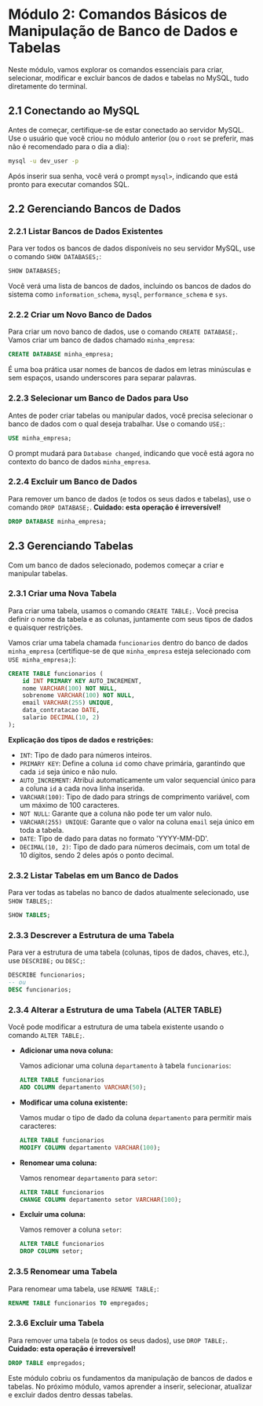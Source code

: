 # Módulo 2: Comandos Básicos de Manipulação de Banco de Dados e Tabelas

Neste módulo, vamos explorar os comandos essenciais para criar, selecionar, modificar e excluir bancos de dados e tabelas no MySQL, tudo diretamente do terminal.

## 2.1 Conectando ao MySQL

Antes de começar, certifique-se de estar conectado ao servidor MySQL. Use o usuário que você criou no módulo anterior (ou o `root` se preferir, mas não é recomendado para o dia a dia):

```bash
mysql -u dev_user -p
```

Após inserir sua senha, você verá o prompt `mysql>`, indicando que está pronto para executar comandos SQL.

## 2.2 Gerenciando Bancos de Dados

### 2.2.1 Listar Bancos de Dados Existentes

Para ver todos os bancos de dados disponíveis no seu servidor MySQL, use o comando `SHOW DATABASES;`:

```sql
SHOW DATABASES;
```

Você verá uma lista de bancos de dados, incluindo os bancos de dados do sistema como `information_schema`, `mysql`, `performance_schema` e `sys`.

### 2.2.2 Criar um Novo Banco de Dados

Para criar um novo banco de dados, use o comando `CREATE DATABASE;`. Vamos criar um banco de dados chamado `minha_empresa`:

```sql
CREATE DATABASE minha_empresa;
```

É uma boa prática usar nomes de bancos de dados em letras minúsculas e sem espaços, usando underscores para separar palavras.

### 2.2.3 Selecionar um Banco de Dados para Uso

Antes de poder criar tabelas ou manipular dados, você precisa selecionar o banco de dados com o qual deseja trabalhar. Use o comando `USE;`:

```sql
USE minha_empresa;
```

O prompt mudará para `Database changed`, indicando que você está agora no contexto do banco de dados `minha_empresa`.

### 2.2.4 Excluir um Banco de Dados

Para remover um banco de dados (e todos os seus dados e tabelas), use o comando `DROP DATABASE;`. **Cuidado: esta operação é irreversível!**

```sql
DROP DATABASE minha_empresa;
```

## 2.3 Gerenciando Tabelas

Com um banco de dados selecionado, podemos começar a criar e manipular tabelas.

### 2.3.1 Criar uma Nova Tabela

Para criar uma tabela, usamos o comando `CREATE TABLE;`. Você precisa definir o nome da tabela e as colunas, juntamente com seus tipos de dados e quaisquer restrições.

Vamos criar uma tabela chamada `funcionarios` dentro do banco de dados `minha_empresa` (certifique-se de que `minha_empresa` esteja selecionado com `USE minha_empresa;`):

```sql
CREATE TABLE funcionarios (
    id INT PRIMARY KEY AUTO_INCREMENT,
    nome VARCHAR(100) NOT NULL,
    sobrenome VARCHAR(100) NOT NULL,
    email VARCHAR(255) UNIQUE,
    data_contratacao DATE,
    salario DECIMAL(10, 2)
);
```

**Explicação dos tipos de dados e restrições:**

*   `INT`: Tipo de dado para números inteiros.
*   `PRIMARY KEY`: Define a coluna `id` como chave primária, garantindo que cada `id` seja único e não nulo.
*   `AUTO_INCREMENT`: Atribui automaticamente um valor sequencial único para a coluna `id` a cada nova linha inserida.
*   `VARCHAR(100)`: Tipo de dado para strings de comprimento variável, com um máximo de 100 caracteres.
*   `NOT NULL`: Garante que a coluna não pode ter um valor nulo.
*   `VARCHAR(255) UNIQUE`: Garante que o valor na coluna `email` seja único em toda a tabela.
*   `DATE`: Tipo de dado para datas no formato 'YYYY-MM-DD'.
*   `DECIMAL(10, 2)`: Tipo de dado para números decimais, com um total de 10 dígitos, sendo 2 deles após o ponto decimal.

### 2.3.2 Listar Tabelas em um Banco de Dados

Para ver todas as tabelas no banco de dados atualmente selecionado, use `SHOW TABLES;`:

```sql
SHOW TABLES;
```

### 2.3.3 Descrever a Estrutura de uma Tabela

Para ver a estrutura de uma tabela (colunas, tipos de dados, chaves, etc.), use `DESCRIBE;` ou `DESC;`:

```sql
DESCRIBE funcionarios;
-- ou
DESC funcionarios;
```

### 2.3.4 Alterar a Estrutura de uma Tabela (ALTER TABLE)

Você pode modificar a estrutura de uma tabela existente usando o comando `ALTER TABLE;`.

*   **Adicionar uma nova coluna:**

    Vamos adicionar uma coluna `departamento` à tabela `funcionarios`:

    ```sql
    ALTER TABLE funcionarios
    ADD COLUMN departamento VARCHAR(50);
    ```

*   **Modificar uma coluna existente:**

    Vamos mudar o tipo de dado da coluna `departamento` para permitir mais caracteres:

    ```sql
    ALTER TABLE funcionarios
    MODIFY COLUMN departamento VARCHAR(100);
    ```

*   **Renomear uma coluna:**

    Vamos renomear `departamento` para `setor`:

    ```sql
    ALTER TABLE funcionarios
    CHANGE COLUMN departamento setor VARCHAR(100);
    ```

*   **Excluir uma coluna:**

    Vamos remover a coluna `setor`:

    ```sql
    ALTER TABLE funcionarios
    DROP COLUMN setor;
    ```

### 2.3.5 Renomear uma Tabela

Para renomear uma tabela, use `RENAME TABLE;`:

```sql
RENAME TABLE funcionarios TO empregados;
```

### 2.3.6 Excluir uma Tabela

Para remover uma tabela (e todos os seus dados), use `DROP TABLE;`. **Cuidado: esta operação é irreversível!**

```sql
DROP TABLE empregados;
```

Este módulo cobriu os fundamentos da manipulação de bancos de dados e tabelas. No próximo módulo, vamos aprender a inserir, selecionar, atualizar e excluir dados dentro dessas tabelas.

